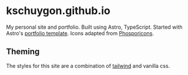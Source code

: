 # kschuygon.github.io

My personal site and portfolio. Built using Astro, TypeScript. Started with Astro's [portfolio template](https://github.com/withastro/astro/tree/latest/examples/portfolio?on=github). Icons adapted from [Phosporicons](https://phosphoricons.com/).

## Theming
The styles for this site are a combination of [tailwind](https://tailwindcss.com/) and vanilla css. 
